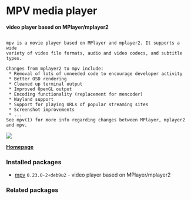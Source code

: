 # MPV media player

__video player based on MPlayer/mplayer2__

```

mpv is a movie player based on MPlayer and mplayer2. It supports a wide
variety of video file formats, audio and video codecs, and subtitle types.

Changes from mplayer2 to mpv include:
 * Removal of lots of unneeded code to encourage developer activity
 * Better OSD rendering
 * Cleaned up terminal output
 * Improved OpenGL output
 * Encoding functionality (replacement for mencoder)
 * Wayland support
 * Support for playing URLs of popular streaming sites
 * Screenshot improvements
 * ...
See mpv(1) for more info regarding changes between MPlayer, mplayer2 and mpv.

```

[![](https://screenshots.debian.net/thumbnail-with-version/mpv/9001)](https://screenshots.debian.net/screenshot-with-version/mpv/9001)



**[Homepage](https://mpv.io/)**

### Installed packages

* [mpv](https://packages.debian.org/stretch/mpv) `0.23.0-2+deb9u2` - video player based on MPlayer/mplayer2

### Related packages

